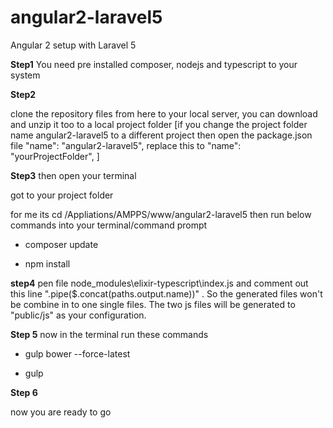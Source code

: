 # angular2-laravel5
Angular 2 setup with Laravel 5

<strong>Step1</strong>
You need pre installed composer, nodejs and typescript to your system

<strong>Step2</strong>

clone the repository files from here to your local server, you can download and unzip it too to a local project folder
[if you change the project folder name angular2-laravel5 to a different project then open the package.json file
"name": "angular2-laravel5", replace this to "name": "yourProjectFolder",
]

<strong>Step3</strong>
then open your terminal

got to your project folder

for me its
cd /Appliations/AMPPS/www/angular2-laravel5
then run below commands into your terminal/command prompt

- composer update

- npm install

<strong>step4</strong>
pen file node_modules\elixir-typescript\index.js and comment out this line ".pipe($.concat(paths.output.name))" .
So the generated files won't be combine in to one single files.
The two js files will be generated to "public/js" as your configuration.

<strong>Step 5</strong>
now in the terminal run these commands

- gulp bower --force-latest

- gulp

<strong>Step 6</strong>

now you are ready to go

